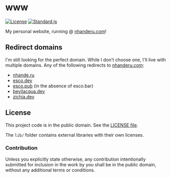 # www

[![License][badge-1-img]][badge-1-link]
[![Standard.js][badge-2-img]][badge-2-link]

My personal website, running @ [nhanderu.com][1]!

## Redirect domains

I'm still looking for the perfect domain. While I don't choose one, I'll
live with multiple domains. Any of the following redirects to
[nhanderu.com][1]:

- [nhande.ru][2]
- [esco.dev][3]
- [esco.pub][4] (in the absence of esco.bar)
- [bevilacqua.dev][5]
- [zichia.dev][6]

## License

This project code is in the public domain. See the [LICENSE file][7].

The `lib/` folder contains external libraries with their own licenses.

### Contribution

Unless you explicitly state otherwise, any contribution intentionally
submitted for inclusion in the work by you shall be in the public
domain, without any additional terms or conditions.

[1]: https://nhanderu.com
[2]: https://nhande.ru
[3]: https://esco.dev
[4]: https://esco.pub
[5]: https://bevilacqua.dev
[6]: https://zichia.dev
[7]: ./LICENSE

[badge-1-img]: https://img.shields.io/github/license/Nhanderu/www?style=flat-square
[badge-1-link]: https://github.com/Nhanderu/www/blob/master/LICENSE
[badge-2-img]: https://img.shields.io/badge/code_style-standard-brightgreen?style=flat-square
[badge-2-link]: https://standardjs.com
